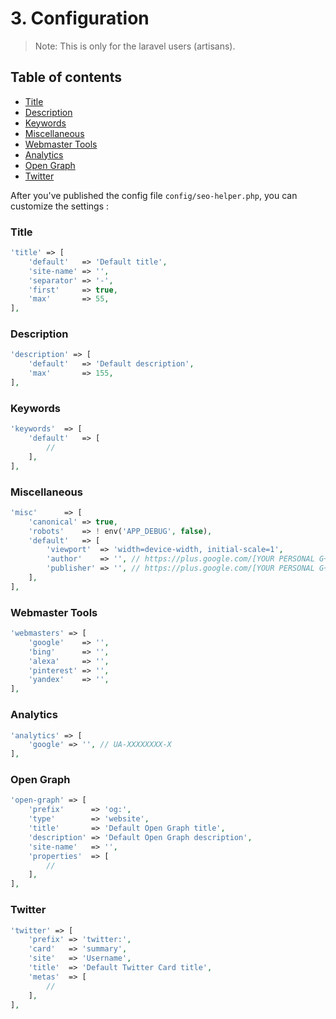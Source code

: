 # 3. Configuration

> Note: This is only for the laravel users (artisans).

## Table of contents

* [Title](#title)
* [Description](#description)
* [Keywords](#keywords)
* [Miscellaneous](#miscellaneous)
* [Webmaster Tools](#webmaster-tools)
* [Analytics](#analytics)
* [Open Graph](#open-graph)
* [Twitter](#twitter)

After you've published the config file `config/seo-helper.php`, you can customize the settings :

### Title

```php
'title' => [
    'default'   => 'Default title',
    'site-name' => '',
    'separator' => '-',
    'first'     => true,
    'max'       => 55,
],
```

### Description

```php
'description' => [
    'default'   => 'Default description',
    'max'       => 155,
],
```

### Keywords

```php
'keywords'  => [
    'default'   => [
        //
    ],
],
```

### Miscellaneous

```php
'misc'      => [
    'canonical' => true,
    'robots'    => ! env('APP_DEBUG', false),
    'default'   => [
        'viewport'  => 'width=device-width, initial-scale=1',
        'author'    => '', // https://plus.google.com/[YOUR PERSONAL G+ PROFILE HERE]
        'publisher' => '', // https://plus.google.com/[YOUR PERSONAL G+ PROFILE HERE]
    ],
],
```

### Webmaster Tools

```php
'webmasters' => [
    'google'    => '',
    'bing'      => '',
    'alexa'     => '',
    'pinterest' => '',
    'yandex'    => '',
],
```

### Analytics

```php
'analytics' => [
    'google' => '', // UA-XXXXXXXX-X
],
```

### Open Graph

```php
'open-graph' => [
    'prefix'      => 'og:',
    'type'        => 'website',
    'title'       => 'Default Open Graph title',
    'description' => 'Default Open Graph description',
    'site-name'   => '',
    'properties'  => [
        //
    ],
],
```

### Twitter

```php
'twitter' => [
    'prefix' => 'twitter:',
    'card'   => 'summary',
    'site'   => 'Username',
    'title'  => 'Default Twitter Card title',
    'metas'  => [
        //
    ],
],
```
